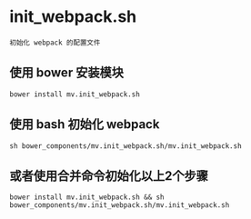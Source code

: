 # init_webpack.sh
	初始化 webpack 的配置文件

## 使用 bower 安装模块
	bower install mv.init_webpack.sh 

## 使用 bash 初始化 webpack
	sh bower_components/mv.init_webpack.sh/mv.init_webpack.sh

## 或者使用合并命令初始化以上2个步骤
	bower install mv.init_webpack.sh && sh bower_components/mv.init_webpack.sh/mv.init_webpack.sh
